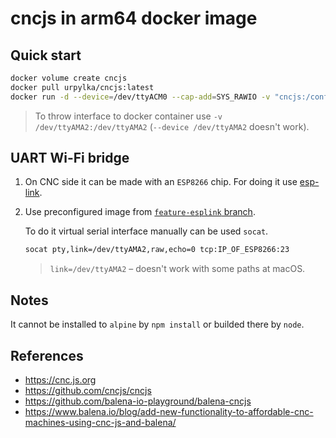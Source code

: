 # cncjs in arm64 docker image

## Quick start

```bash
docker volume create cncjs
docker pull urpylka/cncjs:latest
docker run -d --device=/dev/ttyACM0 --cap-add=SYS_RAWIO -v "cncjs:/config" -p 80:80 --restart unless-stopped --name cncjs urpylka/cncjs:latest
```

> To throw interface to docker container use `-v /dev/ttyAMA2:/dev/ttyAMA2` (`--device /dev/ttyAMA2` doesn't work).

## UART Wi-Fi bridge

1. On CNC side it can be made with an `ESP8266` chip. For doing it use [esp-link](https://github.com/jeelabs/esp-link).
2. Use preconfigured image from [`feature-esplink` branch](../../tree/feature-esplink).

    To do it virtual serial interface manually can be used `socat`.

    ```bash
    socat pty,link=/dev/ttyAMA2,raw,echo=0 tcp:IP_OF_ESP8266:23
    ```

    > `link=/dev/ttyAMA2` – doesn't work with some paths at macOS.

## Notes

It cannot be installed to `alpine` by `npm install` or builded there by `node`.

## References

* https://cnc.js.org
* https://github.com/cncjs/cncjs
* https://github.com/balena-io-playground/balena-cncjs
* https://www.balena.io/blog/add-new-functionality-to-affordable-cnc-machines-using-cnc-js-and-balena/
